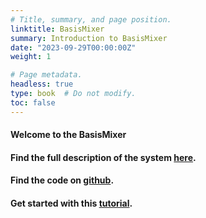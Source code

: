 ```yaml
---
# Title, summary, and page position.
linktitle: BasisMixer
summary: Introduction to BasisMixer
date: "2023-09-29T00:00:00Z"
weight: 1

# Page metadata.
headless: true
type: book  # Do not modify.
toc: false
---
```



#### Welcome to the BasisMixer

#### Find the full description of the system [here](http://www.carloscancinochacon.com/documents/thesis/Cancino-JKU-2018.pdf).
#### Find the code on [github](https://github.com/CPJKU/basismixer). 
#### Get started with this [tutorial](https://github.com/CPJKU/basismixer-notebooks). 